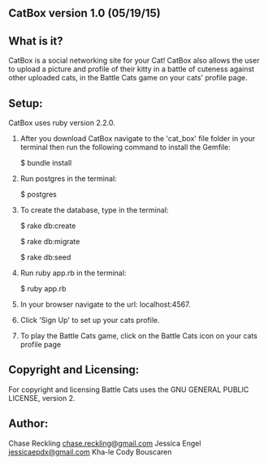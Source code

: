 CatBox version 1.0 (05/19/15)
-----------

What is it?
-----------

CatBox is a social networking site for your Cat! CatBox also allows the user to upload a picture and profile of their kitty in a battle of cuteness against other uploaded cats, in the Battle Cats game on your cats' profile page.

Setup:
------

CatBox uses ruby version 2.2.0.

1. After you download CatBox navigate to the 'cat_box' file folder in your terminal then run the following command to install the Gemfile:

   $ bundle install

2. Run postgres in the terminal:

   $ postgres

3. To create the database, type in the terminal:

   $ rake db:create 
   
   $ rake db:migrate
   
   $ rake db:seed

4. Run ruby app.rb in the terminal:

   $ ruby app.rb

5. In your browser navigate to the url: localhost:4567.

6. Click 'Sign Up' to set up your cats profile.

7. To play the Battle Cats game, click on the Battle Cats icon on your cats profile page

Copyright and Licensing:
------------------------

For copyright and licensing Battle Cats uses the GNU GENERAL PUBLIC LICENSE, version 2.

Author:
-------

Chase Reckling chase.reckling@gmail.com
Jessica Engel jessicaepdx@gmail.com
Kha-le
Cody Bouscaren
